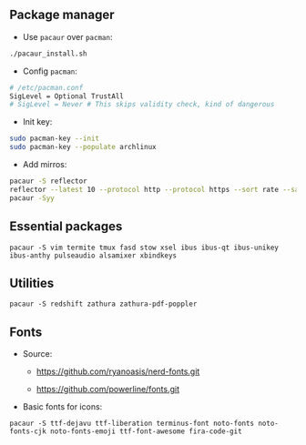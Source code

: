 ## Package manager

+ Use `pacaur` over `pacman`:

```sh
./pacaur_install.sh
```

+ Config `pacman`:

```sh
# /etc/pacman.conf
SigLevel = Optional TrustAll
# SigLevel = Never # This skips validity check, kind of dangerous
```

+ Init key:

```sh
sudo pacman-key --init
sudo pacman-key --populate archlinux
```

+ Add mirros:

```sh
pacaur -S reflector
reflector --latest 10 --protocol http --protocol https --sort rate --save /etc/pacman.d/mirrorlist --verbose
pacaur -Syy
```


## Essential packages

```
pacaur -S vim termite tmux fasd stow xsel ibus ibus-qt ibus-unikey ibus-anthy pulseaudio alsamixer xbindkeys
```


## Utilities

```
pacaur -S redshift zathura zathura-pdf-poppler
```


## Fonts

- Source:

    + https://github.com/ryanoasis/nerd-fonts.git

    + https://github.com/powerline/fonts.git

- Basic fonts for icons:

```
pacaur -S ttf-dejavu ttf-liberation terminus-font noto-fonts noto-fonts-cjk noto-fonts-emoji ttf-font-awesome fira-code-git
```
